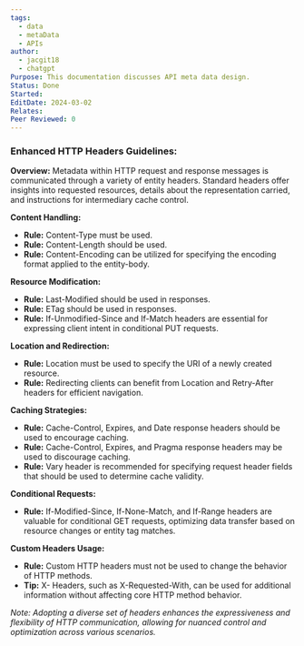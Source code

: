 ```yaml
---
tags:
  - data
  - metaData
  - APIs
author:
  - jacgit18
  - chatgpt
Purpose: This documentation discusses API meta data design.
Status: Done
Started: 
EditDate: 2024-03-02
Relates: 
Peer Reviewed: 0
---
```

### Enhanced HTTP Headers Guidelines:

**Overview:**
Metadata within HTTP request and response messages is communicated through a variety of entity headers. Standard headers offer insights into requested resources, details about the representation carried, and instructions for intermediary cache control.

**Content Handling:**
- **Rule:** Content-Type must be used.
- **Rule:** Content-Length should be used.
- **Rule:** Content-Encoding can be utilized for specifying the encoding format applied to the entity-body.

**Resource Modification:**
- **Rule:** Last-Modified should be used in responses.
- **Rule:** ETag should be used in responses.
- **Rule:** If-Unmodified-Since and If-Match headers are essential for expressing client intent in conditional PUT requests.

**Location and Redirection:**
- **Rule:** Location must be used to specify the URI of a newly created resource.
- **Rule:** Redirecting clients can benefit from Location and Retry-After headers for efficient navigation.

**Caching Strategies:**
- **Rule:** Cache-Control, Expires, and Date response headers should be used to encourage caching.
- **Rule:** Cache-Control, Expires, and Pragma response headers may be used to discourage caching.
- **Rule:** Vary header is recommended for specifying request header fields that should be used to determine cache validity.

**Conditional Requests:**
- **Rule:** If-Modified-Since, If-None-Match, and If-Range headers are valuable for conditional GET requests, optimizing data transfer based on resource changes or entity tag matches.

**Custom Headers Usage:**
- **Rule:** Custom HTTP headers must not be used to change the behavior of HTTP methods.
- **Tip:** X- Headers, such as X-Requested-With, can be used for additional information without affecting core HTTP method behavior.

*Note: Adopting a diverse set of headers enhances the expressiveness and flexibility of HTTP communication, allowing for nuanced control and optimization across various scenarios.*